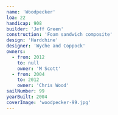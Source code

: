 ```yaml
---
name: 'Woodpecker'
loa: 22
handicap: 908
builder: 'Jeff Green'
construction: 'Foam sandwich composite'
design: 'Hardchine'
designer: 'Wyche and Coppock'
owners:
  - from: 2012
    to: null
    owner: 'M Scott'
  - from: 2004
    to: 2012
    owner: 'Chris Wood'
sailNumber: 99
yearBuilt: 2004
coverImage: 'woodpecker-99.jpg'
---
```

